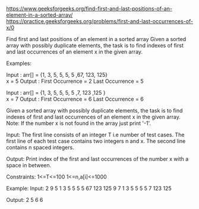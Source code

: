 https://www.geeksforgeeks.org/find-first-and-last-positions-of-an-element-in-a-sorted-array/
https://practice.geeksforgeeks.org/problems/first-and-last-occurrences-of-x/0

Find first and last positions of an element in a sorted array Given a sorted array with possibly
duplicate elements, the task is to find indexes of first and last occurrences of an element x in the
given array.

Examples:

Input : arr[] = {1, 3, 5, 5, 5, 5 ,67, 123, 125}    
x = 5 Output : First Occurrence = 2 Last Occurrence = 5

Input : arr[] = {1, 3, 5, 5, 5, 5 ,7, 123 ,125 }    
x = 7 Output : First Occurrence = 6 Last Occurrence = 6

Given a sorted array with possibly duplicate elements, the task is to find indexes of first and last
occurrences of an element x in the given array. Note: If the number x is not found in the array just
print '-1'.

Input:
The first line consists of an integer T i.e number of test cases. The first line of each test case
contains two integers n and x. The second line contains n spaced integers.

Output:
Print index of the first and last occurrences of the number x with a space in between.

Constraints:
1<=T<=100 1<=n,a[i]<=1000

Example:
Input:
2 9 5 1 3 5 5 5 5 67 123 125 9 7 1 3 5 5 5 5 7 123 125

Output:
2 5 6 6
